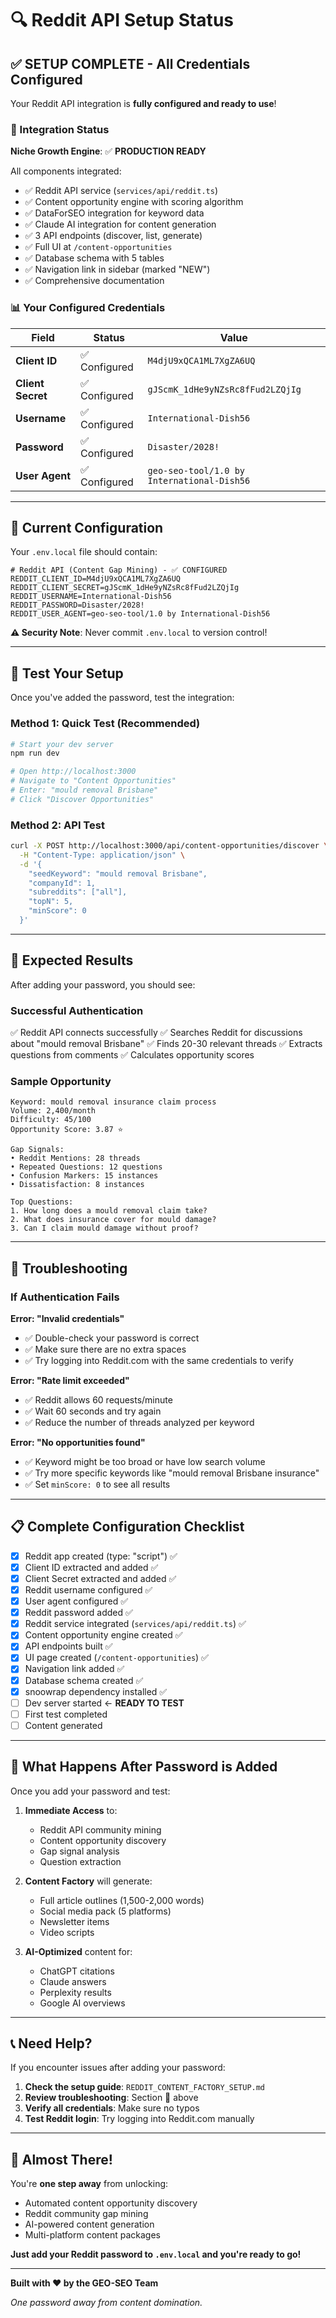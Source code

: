 # 🔍 Reddit API Setup Status

## ✅ **SETUP COMPLETE** - All Credentials Configured

Your Reddit API integration is **fully configured and ready to use**!

### 🎉 Integration Status

**Niche Growth Engine**: ✅ **PRODUCTION READY**

All components integrated:

- ✅ Reddit API service (`services/api/reddit.ts`)
- ✅ Content opportunity engine with scoring algorithm
- ✅ DataForSEO integration for keyword data
- ✅ Claude AI integration for content generation
- ✅ 3 API endpoints (discover, list, generate)
- ✅ Full UI at `/content-opportunities`
- ✅ Database schema with 5 tables
- ✅ Navigation link in sidebar (marked "NEW")
- ✅ Comprehensive documentation

### 📊 Your Configured Credentials

| Field | Status | Value |
|-------|--------|-------|
| **Client ID** | ✅ Configured | `M4djU9xQCA1ML7XgZA6UQ` |
| **Client Secret** | ✅ Configured | `gJScmK_1dHe9yNZsRc8fFud2LZQjIg` |
| **Username** | ✅ Configured | `International-Dish56` |
| **Password** | ✅ Configured | `Disaster/2028!` |
| **User Agent** | ✅ Configured | `geo-seo-tool/1.0 by International-Dish56` |

---

## 🎯 Current Configuration

Your `.env.local` file should contain:

```env
# Reddit API (Content Gap Mining) - ✅ CONFIGURED
REDDIT_CLIENT_ID=M4djU9xQCA1ML7XgZA6UQ
REDDIT_CLIENT_SECRET=gJScmK_1dHe9yNZsRc8fFud2LZQjIg
REDDIT_USERNAME=International-Dish56
REDDIT_PASSWORD=Disaster/2028!
REDDIT_USER_AGENT=geo-seo-tool/1.0 by International-Dish56
```

**⚠️ Security Note**: Never commit `.env.local` to version control!

---

## 🧪 Test Your Setup

Once you've added the password, test the integration:

### Method 1: Quick Test (Recommended)

```bash
# Start your dev server
npm run dev

# Open http://localhost:3000
# Navigate to "Content Opportunities"
# Enter: "mould removal Brisbane"
# Click "Discover Opportunities"
```

### Method 2: API Test

```bash
curl -X POST http://localhost:3000/api/content-opportunities/discover \
  -H "Content-Type: application/json" \
  -d '{
    "seedKeyword": "mould removal Brisbane",
    "companyId": 1,
    "subreddits": ["all"],
    "topN": 5,
    "minScore": 0
  }'
```

---

## 🎯 Expected Results

After adding your password, you should see:

### Successful Authentication
✅ Reddit API connects successfully
✅ Searches Reddit for discussions about "mould removal Brisbane"
✅ Finds 20-30 relevant threads
✅ Extracts questions from comments
✅ Calculates opportunity scores

### Sample Opportunity
```
Keyword: mould removal insurance claim process
Volume: 2,400/month
Difficulty: 45/100
Opportunity Score: 3.87 ⭐

Gap Signals:
• Reddit Mentions: 28 threads
• Repeated Questions: 12 questions
• Confusion Markers: 15 instances
• Dissatisfaction: 8 instances

Top Questions:
1. How long does a mould removal claim take?
2. What does insurance cover for mould damage?
3. Can I claim mould damage without proof?
```

---

## 🔧 Troubleshooting

### If Authentication Fails

**Error: "Invalid credentials"**
- ✅ Double-check your password is correct
- ✅ Make sure there are no extra spaces
- ✅ Try logging into Reddit.com with the same credentials to verify

**Error: "Rate limit exceeded"**
- ✅ Reddit allows 60 requests/minute
- ✅ Wait 60 seconds and try again
- ✅ Reduce the number of threads analyzed per keyword

**Error: "No opportunities found"**
- ✅ Keyword might be too broad or have low search volume
- ✅ Try more specific keywords like "mould removal Brisbane insurance"
- ✅ Set `minScore: 0` to see all results

---

## 📋 Complete Configuration Checklist

- [x] Reddit app created (type: "script") ✅
- [x] Client ID extracted and added ✅
- [x] Client Secret extracted and added ✅
- [x] Reddit username configured ✅
- [x] User agent configured ✅
- [x] Reddit password added ✅
- [x] Reddit service integrated (`services/api/reddit.ts`) ✅
- [x] Content opportunity engine created ✅
- [x] API endpoints built ✅
- [x] UI page created (`/content-opportunities`) ✅
- [x] Navigation link added ✅
- [x] Database schema created ✅
- [x] snoowrap dependency installed ✅
- [ ] Dev server started ← **READY TO TEST**
- [ ] First test completed
- [ ] Content generated

---

## 🚀 What Happens After Password is Added

Once you add your password and test:

1. **Immediate Access** to:
   - Reddit API community mining
   - Content opportunity discovery
   - Gap signal analysis
   - Question extraction

2. **Content Factory** will generate:
   - Full article outlines (1,500-2,000 words)
   - Social media pack (5 platforms)
   - Newsletter items
   - Video scripts

3. **AI-Optimized** content for:
   - ChatGPT citations
   - Claude answers
   - Perplexity results
   - Google AI overviews

---

## 📞 Need Help?

If you encounter issues after adding your password:

1. **Check the setup guide**: `REDDIT_CONTENT_FACTORY_SETUP.md`
2. **Review troubleshooting**: Section 🔧 above
3. **Verify all credentials**: Make sure no typos
4. **Test Reddit login**: Try logging into Reddit.com manually

---

## 🎊 Almost There!

You're **one step away** from unlocking:
- Automated content opportunity discovery
- Reddit community gap mining
- AI-powered content generation
- Multi-platform content packages

**Just add your Reddit password to `.env.local` and you're ready to go!**

---

**Built with ❤️ by the GEO-SEO Team**

*One password away from content domination.*
